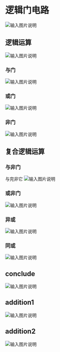 

# 逻辑门电路
![输入图片说明](/imgs/2025-07-28/8nAIQrdugDREgI5T.png)
## 逻辑运算
![输入图片说明](/imgs/2025-07-28/ZcsYufZPNZpMSlMj.png)

### 与门
![输入图片说明](/imgs/2025-07-28/XGQ1jO4P5eNouOkW.png)

### 或门
![输入图片说明](/imgs/2025-07-28/DipLY4fPu7wIwXye.png)

### 非门
![输入图片说明](/imgs/2025-07-28/Xo3p3wJGyK8mKJjy.png)

## 复合逻辑运算
### 与非门
与完非它
![输入图片说明](/imgs/2025-07-28/mxlM30HbkG5oT2sb.png)

### 或非门
![输入图片说明](/imgs/2025-07-28/3DhOTLMW5VFBmiTl.png)

### 异或
![输入图片说明](/imgs/2025-07-28/ySjmFRPsCHKjukoh.png)

### 同或
![输入图片说明](/imgs/2025-07-28/DCNOUxVaM0fT5vIt.png)

## conclude
![输入图片说明](/imgs/2025-07-28/6N5hGUxRJkaBhCMI.png)


## addition1
![输入图片说明](/imgs/2025-07-28/9aRVcQ585XWVFIRE.png)

## addition2
![输入图片说明](/imgs/2025-07-28/VVDuoi5cX1tVCnqY.png)
<!--stackedit_data:
eyJoaXN0b3J5IjpbNDc5MzE5MzQ5LDUxMzM1MjExOF19
-->